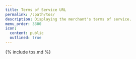 ```yaml
---
title: Terms of Service URL
permalink: /:path/tos/
description: Displaying the merchant's terms of service.
menu_order: 3300
icon:
  content: public
  outlined: true
---
```


{% include tos.md %}
